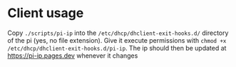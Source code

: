 # Client usage

Copy `./scripts/pi-ip` into the `/etc/dhcp/dhclient-exit-hooks.d/` directory of the pi (yes, no file extension).
Give it execute permissions with `chmod +x /etc/dhcp/dhclient-exit-hooks.d/pi-ip`.
The ip should then be updated at https://pi-ip.pages.dev whenever it changes
